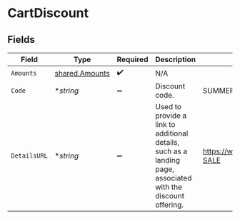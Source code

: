 # CartDiscount


## Fields

| Field                                                                                                        | Type                                                                                                         | Required                                                                                                     | Description                                                                                                  | Example                                                                                                      |
| ------------------------------------------------------------------------------------------------------------ | ------------------------------------------------------------------------------------------------------------ | ------------------------------------------------------------------------------------------------------------ | ------------------------------------------------------------------------------------------------------------ | ------------------------------------------------------------------------------------------------------------ |
| `Amounts`                                                                                                    | [shared.Amounts](../../../pkg/models/shared/amounts.md)                                                      | :heavy_check_mark:                                                                                           | N/A                                                                                                          |                                                                                                              |
| `Code`                                                                                                       | **string*                                                                                                    | :heavy_minus_sign:                                                                                           | Discount code.                                                                                               | SUMMER10DISCOUNT                                                                                             |
| `DetailsURL`                                                                                                 | **string*                                                                                                    | :heavy_minus_sign:                                                                                           | Used to provide a link to additional details, such as a landing page, associated with the discount offering. | https://www.example.com/SUMMER-SALE                                                                          |